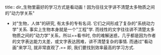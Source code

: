title:: dir_生物里最好的学习方式是看动画！因为往往文字讲不清楚太多物质之间的"动力学关系"

- 对"生物，人体"的研究, 有太多的专有名词. 它们之间形成了复杂的"系统动力学"关系. 事实上生物本身就是一个"工程"学. 而线性的文字往往讲不清楚太多物质之间的"动力学"关系，所以==看书时, 你的难解迷惑，几乎都是因为作者的文字表达能力太差，或文字表达困难，讲不清楚复杂的事情. 而通过"看动画"来学习, 就非常直观了.== 即, 我们要找到效率最高的学习方式.